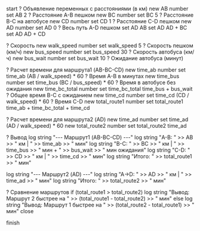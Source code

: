 start
? Объявление переменных с расстояниями (в км)
new AB number
set AB 2               ? Расстояние А-В пешком
new BC number
set BC 5 			   ? Расстояние B-C на автобусе
new CD number
set CD 1               ? Расстояние C-D пешком
new AD number
set AD 0	   		   ? Весь путь A-D пешком
set AD AB
set AD AD + BC
set AD AD + CD

? Cкорость
new walk_speed number
set walk_speed 5    ? Скорость пешком (км/ч)
new bus_speed number
set bus_speed 30    ? Скорость автобуса (км/ч)
new bus_wait number
set bus_wait 10     ? Ожидание автобуса (минут)

? Расчет времени для маршрута1 (AB-BC-CD)
new time_ab number
set time_ab (AB / walk_speed) * 60    ? Время А-В в минутах
new time_bus number
set time_bus (BC / bus_speed) * 60    ? Время в автобусе без ожидания
new time_bc_total number
set time_bc_total time_bus + bus_wait ? Общее время B-C с ожиданием
new time_cd number
set time_cd (CD / walk_speed) * 60    ? Время C-D
new total_route1 number
set total_route1 time_ab + time_bc_total + time_cd

? Расчет времени для маршрута2 (AD)
new time_ad number
set time_ad (AD / walk_speed) * 60
new total_route2 number
set total_route2 time_ad

? Вывод 
log string "--- Маршрут1 (AB-BC-CD) ---"
log string "А-В: " >> AB >> " км | " >> time_ab >> " мин"
log string "B-C: " >> BC >> " км | " >> time_bus >> " мин + " >> bus_wait >> " мин ожидания"
log string "C-D: " >> CD >> " км | " >> time_cd >> " мин"
log string "Итого: " >> total_route1 >> " мин"

log string "--- Маршрут2 (AD) ---"
log string "A->D: " >> AD >> " км | " >> time_ad >> " мин"
log string "Итого: " >> total_route2 >> " мин"

? Сравнение маршрутов
if (total_route1 > total_route2)
    log string "Вывод: Маршрут 2 быстрее на " >> (total_route1 - total_route2) >> " мин"
else
    log string "Вывод: Маршрут 1 быстрее на " >> (total_route2 - total_route1) >> " мин"
close

finish
